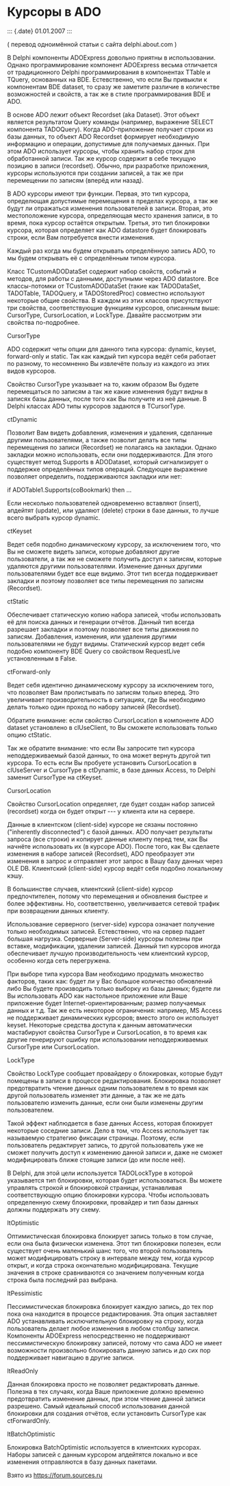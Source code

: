Курсоры в ADO
=============

::: {.date}
01.01.2007
:::

( перевод одноимённой статьи с сайта delphi.about.com )

В Delphi компоненты ADOExpress довольно приятны в использовании. Однако
программирование компонент ADOExpress весьма отличается от традиционного
Delphi программирования в компонентах TTable и TQuery, основанных на
BDE. Естевственно, что если Вы привыкли к компонентам BDE dataset, то
сразу же заметите различие в количестве возможностей и свойств, а так же
в стиле программирования BDE и ADO.

В основе ADO лежит объект Recordset (aka Dataset). Этот объект является
результатом Query команды (например, выражение SELECT компонента
TADOQuery). Когда ADO-приложение получает строки из базы данных, то
объект ADO Recordset формирует необходимую информацию и операции,
допустимые для получаемых данных. При этом ADO использует курсоры, чтобы
хранить набор строк для обработанной записи. Так же курсор содержит в
себе текущую позицию в записи (recordset). Обычно, при разработке
приложения, курсоры используются при создании записей, а так же при
перемещении по записям (вперёд или назад).

В ADO курсоры имеют три функции. Первая, это тип курсора, определющая
допустимые перемещения в пределах курсора, а так же будут ли отражаться
изменения пользователей в записи. Вторая, это местоположение курсора,
определяющая место хранения записи, в то время, пока курсор остаётся
открытым. Третья, это тип блокировки курсора, которая определяет как ADO
datastore будет блокировать строки, если Вам потребуется внести
изменения.

Каждый раз когда мы будем открывать определённую запись ADO, то мы будем
открывать её с определённым типом курсора.

Класс TCustomADODataSet содержит набор свойств, событий и методов, для
работы с данными, доступными через ADO datastore. Все классы-потомки от
TCustomADODataSet (такие как TADODataSet, TADOTable, TADOQuery, и
TADOStoredProc) совместно используют некоторые общие свойства. В каждом
из этих классов присутствуют три свойства, соответствующие функциям
курсоров, описанным выше: CursorType, CursorLocation, и LockType.
Давайте рассмотрим эти свойства по-подробнее.

CursorType

ADO содержит четы опции для данного типа курсора: dynamic, keyset,
forward-only и static. Так как каждый тип курсора ведёт себя работает по
разному, то несомненно Вы извлечёте пользу из каждого из этих видов
курсоров.

Свойство CursorType указывает на то, каким образом Вы будете
перемещаться по записям а так же какие изменения будут видны в записях
базы данных, после того как Вы получите из неё данные. В Delphi классах
ADO типы курсоров задаются в TCursorType.

ctDynamic

Позволит Вам видеть добавления, изменения и удаления, сделанные другими
пользователями, а также позволит делать все типы перемещения по записи
(Recordset) не полагаясь на закладки. Однако закладки можно
использовать, если они поддерживаются. Для этого существует метод
Supports в ADODataset, который сигнализирует о поддержке определённых
типов операций. Следующее выражение позволяет определить, поддерживаются
закладки или нет:

if ADOTable1.Supports(coBookmark) then \...

Если несколько пользователей одновременно вставляют (insert), апдейтят
(update), или удаляют (delete) строки в базе данных, то лучше всего
выбрать курсор dynamic.

ctKeyset

Ведет себя подобно динамическому курсору, за исключением того, что Вы не
сможете видеть записи, которые добавляют другие пользователи, а так же
не сможете получить доступ к записям, которые удаляются другими
пользователями. Изменение данных другими пользователями будет все еще
видимо. Этот тип всегда поддерживает закладки и поэтому позволяет все
типы перемещения по записям (Recordset).

ctStatic

Обеспечивает статическую копию набора записей, чтобы использовать её для
поиска данных и генерации отчётов. Данный тип всегда разрешает закладки
и поэтому позволяет все типы движения по записям. Добавления, изменения,
или удаления другими пользователями не будут видимы. Статический курсор
ведет себя подобно компоненту BDE Query со свойством RequestLive
установленным в False.

ctForward-only

Ведет себя идентично динамическому курсору за исключением того, что
позволяет Вам пролистывать по записям только вперед. Это увеличивает
производительность в ситуациях, где Вы необходимо делать только один
проход по набору записей (Recordset).

Обратите внимание: если свойство CursorLocation в компоненте ADO dataset
установлено в clUseClient, то Вы сможете использовать только опцию
ctStatic.

Так же обратите внимание: что если Вы запросите тип курсора
неподдерживаемый базой данных, то она может вернуть другой тип курсора.
То есть если Вы пробуете установить CursorLocation в clUseServer и
CursorType в ctDynamic, в базе данных Access, то Delphi заменит
CursorType на ctKeyset.

CursorLocation

Свойство CursorLocation определяет, где будет создан набор записей
(recordset) когда он будет открыт --- у клиента или на сервере.

Данные в клиентском (client-side) курсоре не сязаны постоянно
(\"inherently disconnected\") с базой данных. ADO получает результаты
запроса (все строки) и копирует данные клиенту перед тем, как Вы начнёте
использовать их (в курсоре ADO). После того, как Вы сделаете изменения в
наборе записей (Recordset), ADO преобразует эти изменения в запрос и
отправляет этот запрос в Вашу базу данных через OLE DB. Клиентский
(client-side) курсор ведёт себя подобно локальному кэшу.

В большинстве случаев, клиентский (client-side) курсор предпочтителен,
потому что перемещения и обновления быстрее и более эффективны. Но,
соответственно, увеличивается сетевой трафик при возвращении данных
клиенту.

Использование серверного (server-side) курсора означает получение только
необходимых записей. Естевственно, что на сервер падает большая
нагрузка. Серверные (Server-side) курсоры полезны при вставке,
модификации, удалении записей. Данный тип курсоров иногда обеспечивает
лучшую производительность чем клиентский курсор, особенно когда сеть
перегружена.

При выборе типа курсора Вам необходимо продумать множество факторов,
таких как: будет ли у Вас большое количество обновлений либо Вы будете
производить только выборку из базы данных; будете ли Вы использовать ADO
как настольное приложение или Ваше приложение будет
Internet-ориентированным; размер получаемых данных и т.д. Так же есть
некоторое ограничения: например, MS Access не поддерживает динамических
курсоров; вместо этого он использует keyset. Некоторые средства доступа
к данным автоматически мастабируют свойства CursorType и CursorLocation,
в то время как другие генерируют ошибку при использовании
неподдерживаемых CursorType или CursorLocation.

LockType

Свойство LockType сообщает провайдеру о блокировках, которые будут
помещены в записи в процессе редактирования. Блокировка позволяет
предотвратить чтение данных одним пользователем в то время как другой
пользователь изменяет эти данные, а так же не дать пользователю изменить
данные, если они были изменены другим пользователем.

Такой эффект наблюдается в базе данных Access, которая блокирует
некоторые соседние записи. Дело в том, что Access использует так
называемую стратегию фиксации страницы. Поэтому, если пользователь
редактирует запись, то другой пользователь уже не сможет получить доступ
к изменению данной записи и, даже не сможет модифицировать ближе стоящие
записи (до или после неё).

В Delphi, для этой цели используется TADOLockType в которой указывается
тип блокировки, которая будет использоваться. Вы можете управлять
строкой и блокировкой страницы, устанавливая соответствующую опцию
блокировки курсора. Чтобы использовать определенную схему блокировки,
провайдер и тип базы данных должны поддержать эту схему.

ltOptimistic

Оптимистическая блокировка блокирует запись только в том случае, если
она была физически изменена. Этот тип блокировки полезен, если
существует очень маленький шанс того, что второй пользователь может
модифицировать строку в интервале между тем, когда курсор открыт, и
когда строка окончательно модифицирована. Текущие значения в строке
сравниваются со значением полученным когда строка была последний раз
выбрана.

ltPessimistic

Пессимистическая блокировка блокирует каждую запись, до тех пор пока она
находится в процессе редактирования. Эта опция заставляет ADO
устанавливать исключительную блокировку на строку, когда пользователь
делает любое изменения в любом столбцу записи. Компоненты ADOExpress
непосредственно не поддерживают пессимистическую блокировку записей,
потому что сама ADO не имеет возможности произвольно блокировать данную
запись и до сих пор поддерживает навигацию в другие записи.

ltReadOnly

Данная блокировка просто не позволяет редактировать данные. Полезна в
тех случаях, когда Ваше приложение должно временно предотвратить
изменение данных, при этом чтение данной записи разрешено. Самый
идеальный способ использования данной блокировки для создания отчётов,
если установить CursorType как ctForwardOnly.

ltBatchOptimistic

Блокировка BatchOptimistic используется в клиентских курсорах. Наборы
записей с данным курсором апдейтятся локально и все изменения
отправляются в базу данных пакетами.

Взято из <https://forum.sources.ru>
